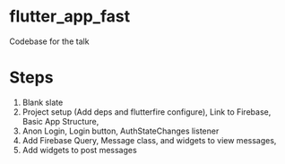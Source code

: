 # flutter_app_fast

Codebase for the talk 

# Steps

1. Blank slate
2. Project setup (Add deps and flutterfire configure), Link to Firebase,  Basic App Structure, 
3. Anon Login, Login button, AuthStateChanges listener 
4. Add Firebase Query, Message class, and widgets to view messages,
5. Add widgets to post messages